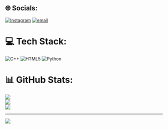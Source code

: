 
## 🌐 Socials:
[![Instagram](https://img.shields.io/badge/Instagram-%23E4405F.svg?logo=Instagram&logoColor=white)](https://instagram.com/ll_preetham.m_ll) [![email](https://img.shields.io/badge/Email-D14836?logo=gmail&logoColor=white)](mailto:preetham.m0099@gmail.com) 

# 💻 Tech Stack:
![C++](https://img.shields.io/badge/c++-%2300599C.svg?style=for-the-badge&logo=c%2B%2B&logoColor=white) ![HTML5](https://img.shields.io/badge/html5-%23E34F26.svg?style=for-the-badge&logo=html5&logoColor=white) ![Python](https://img.shields.io/badge/python-3670A0?style=for-the-badge&logo=python&logoColor=ffdd54)
# 📊 GitHub Stats:
![](https://github-readme-stats.vercel.app/api?username=preetham078&theme=highcontrast&hide_border=false&include_all_commits=true&count_private=true)<br/>
![](https://nirzak-streak-stats.vercel.app/?user=preetham078&theme=highcontrast&hide_border=false)<br/>
![](https://github-readme-stats.vercel.app/api/top-langs/?username=preetham078&theme=highcontrast&hide_border=false&include_all_commits=true&count_private=true&layout=compact)

---
[![](https://visitcount.itsvg.in/api?id=preetham078&icon=9&color=3)](https://visitcount.itsvg.in)

<!-- Proudly created with GPRM ( https://gprm.itsvg.in ) -->
